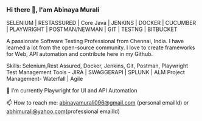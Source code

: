 ### Hi there 👋, I'am Abinaya Murali
SELENIUM | RESTASSURED | Core Java | JENKINS | DOCKER | CUCUMBER | PLAYWRIGHT | POSTMAN/NEWMAN | GIT | TESTNG | BITBUCKET

A passionate Software Testing Professional from Chennai, India. I have learned a lot from the open-source community. I love to create frameworks for Web, API automation and contribute here in my Github.

Skills: Selenium,Rest Assured, Docker, Jenkins, Git, Postman, Playwright
Test Management Tools - JIRA | SWAGGERAPI | SPLUNK | ALM
Project Management- Waterfall | Agile

🌱 I’m currently Playwright for UI and API Automation

📫 How to reach me: abinayamurali096@gmail.com (personal emailId) or abhimurali@yahoo.com(professional emailId)
